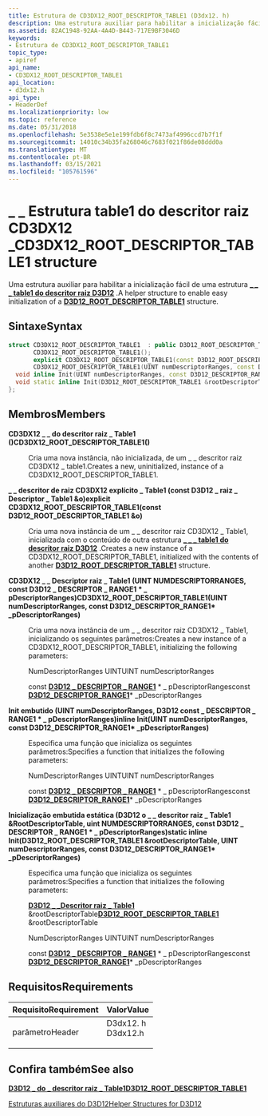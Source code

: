 ```yaml
---
title: Estrutura de CD3DX12_ROOT_DESCRIPTOR_TABLE1 (D3dx12. h)
description: Uma estrutura auxiliar para habilitar a inicialização fácil de uma \_ \_ estrutura table1 do descritor raiz D3D12 \_ .
ms.assetid: 82AC1948-92AA-4A4D-B443-717E9BF3046D
keywords:
- Estrutura de CD3DX12_ROOT_DESCRIPTOR_TABLE1
topic_type:
- apiref
api_name:
- CD3DX12_ROOT_DESCRIPTOR_TABLE1
api_location:
- d3dx12.h
api_type:
- HeaderDef
ms.localizationpriority: low
ms.topic: reference
ms.date: 05/31/2018
ms.openlocfilehash: 5e3538e5e1e199fdb6f8c7473af4996ccd7b7f1f
ms.sourcegitcommit: 14010c34b35fa268046c7683f021f86de08ddd0a
ms.translationtype: MT
ms.contentlocale: pt-BR
ms.lasthandoff: 03/15/2021
ms.locfileid: "105761596"
---
```

# <a name="cd3dx12_root_descriptor_table1-structure"></a><span data-ttu-id="83985-104">\_ \_ Estrutura table1 do descritor raiz CD3DX12 \_</span><span class="sxs-lookup"><span data-stu-id="83985-104">CD3DX12\_ROOT\_DESCRIPTOR\_TABLE1 structure</span></span>

<span data-ttu-id="83985-105">Uma estrutura auxiliar para habilitar a inicialização fácil de uma estrutura [**\_ \_ \_ table1 do descritor raiz D3D12**](/windows/desktop/api/d3d12/ns-d3d12-d3d12_root_descriptor_table1) .</span><span class="sxs-lookup"><span data-stu-id="83985-105">A helper structure to enable easy initialization of a [**D3D12\_ROOT\_DESCRIPTOR\_TABLE1**](/windows/desktop/api/d3d12/ns-d3d12-d3d12_root_descriptor_table1) structure.</span></span>

## <a name="syntax"></a><span data-ttu-id="83985-106">Sintaxe</span><span class="sxs-lookup"><span data-stu-id="83985-106">Syntax</span></span>


```C++
struct CD3DX12_ROOT_DESCRIPTOR_TABLE1  : public D3D12_ROOT_DESCRIPTOR_TABLE1{
       CD3DX12_ROOT_DESCRIPTOR_TABLE1();
       explicit CD3DX12_ROOT_DESCRIPTOR_TABLE1(const D3D12_ROOT_DESCRIPTOR_TABLE1 &o);
       CD3DX12_ROOT_DESCRIPTOR_TABLE1(UINT numDescriptorRanges, const D3D12_DESCRIPTOR_RANGE1* _pDescriptorRanges);
  void inline Init(UINT numDescriptorRanges, const D3D12_DESCRIPTOR_RANGE1* _pDescriptorRanges);
  void static inline Init(D3D12_ROOT_DESCRIPTOR_TABLE1 &rootDescriptorTable, UINT numDescriptorRanges, const D3D12_DESCRIPTOR_RANGE1* _pDescriptorRanges);
};
```



## <a name="members"></a><span data-ttu-id="83985-107">Membros</span><span class="sxs-lookup"><span data-stu-id="83985-107">Members</span></span>

<dl> <dt>

<span data-ttu-id="83985-108">**CD3DX12 \_ \_ do descritor raiz \_ Table1 ()**</span><span class="sxs-lookup"><span data-stu-id="83985-108">**CD3DX12\_ROOT\_DESCRIPTOR\_TABLE1()**</span></span>
</dt> <dd>

<span data-ttu-id="83985-109">Cria uma nova instância, não inicializada, de um \_ \_ descritor raiz CD3DX12 \_ table1.</span><span class="sxs-lookup"><span data-stu-id="83985-109">Creates a new, uninitialized, instance of a CD3DX12\_ROOT\_DESCRIPTOR\_TABLE1.</span></span>

</dd> <dt>

<span data-ttu-id="83985-110">**\_ \_ descritor de raiz CD3DX12 explícito \_ Table1 (const D3D12 \_ raiz \_ Descriptor \_ Table1 &o)**</span><span class="sxs-lookup"><span data-stu-id="83985-110">**explicit CD3DX12\_ROOT\_DESCRIPTOR\_TABLE1(const D3D12\_ROOT\_DESCRIPTOR\_TABLE1 &o)**</span></span>
</dt> <dd>

<span data-ttu-id="83985-111">Cria uma nova instância de um \_ \_ descritor raiz CD3DX12 \_ Table1, inicializada com o conteúdo de outra estrutura [**\_ \_ \_ table1 do descritor raiz D3D12**](/windows/desktop/api/d3d12/ns-d3d12-d3d12_root_descriptor_table1) .</span><span class="sxs-lookup"><span data-stu-id="83985-111">Creates a new instance of a CD3DX12\_ROOT\_DESCRIPTOR\_TABLE1, initialized with the contents of another [**D3D12\_ROOT\_DESCRIPTOR\_TABLE1**](/windows/desktop/api/d3d12/ns-d3d12-d3d12_root_descriptor_table1) structure.</span></span>

</dd> <dt>

<span data-ttu-id="83985-112">**CD3DX12 \_ \_ Descriptor raiz \_ Table1 (UINT NUMDESCRIPTORRANGES, const D3D12 \_ DESCRIPTOR \_ RANGE1 \* \_ pDescriptorRanges)**</span><span class="sxs-lookup"><span data-stu-id="83985-112">**CD3DX12\_ROOT\_DESCRIPTOR\_TABLE1(UINT numDescriptorRanges, const D3D12\_DESCRIPTOR\_RANGE1\* \_pDescriptorRanges)**</span></span>
</dt> <dd>

<span data-ttu-id="83985-113">Cria uma nova instância de um \_ \_ descritor raiz CD3DX12 \_ Table1, inicializando os seguintes parâmetros:</span><span class="sxs-lookup"><span data-stu-id="83985-113">Creates a new instance of a CD3DX12\_ROOT\_DESCRIPTOR\_TABLE1, initializing the following parameters:</span></span>

<span data-ttu-id="83985-114">NumDescriptorRanges UINT</span><span class="sxs-lookup"><span data-stu-id="83985-114">UINT numDescriptorRanges</span></span>

<span data-ttu-id="83985-115">const [**D3D12 \_ DESCRIPTOR \_ RANGE1**](/windows/desktop/api/d3d12/ns-d3d12-d3d12_descriptor_range1) \* \_ pDescriptorRanges</span><span class="sxs-lookup"><span data-stu-id="83985-115">const [**D3D12\_DESCRIPTOR\_RANGE1**](/windows/desktop/api/d3d12/ns-d3d12-d3d12_descriptor_range1)\* \_pDescriptorRanges</span></span>

</dd> <dt>

<span data-ttu-id="83985-116">**Init embutido (UINT numDescriptorRanges, D3D12 const \_ DESCRIPTOR \_ RANGE1 \* \_ pDescriptorRanges)**</span><span class="sxs-lookup"><span data-stu-id="83985-116">**inline Init(UINT numDescriptorRanges, const D3D12\_DESCRIPTOR\_RANGE1\* \_pDescriptorRanges)**</span></span>
</dt> <dd>

<span data-ttu-id="83985-117">Especifica uma função que inicializa os seguintes parâmetros:</span><span class="sxs-lookup"><span data-stu-id="83985-117">Specifies a function that initializes the following parameters:</span></span>

<span data-ttu-id="83985-118">NumDescriptorRanges UINT</span><span class="sxs-lookup"><span data-stu-id="83985-118">UINT numDescriptorRanges</span></span>

<span data-ttu-id="83985-119">const [**D3D12 \_ DESCRIPTOR \_ RANGE1**](/windows/desktop/api/d3d12/ns-d3d12-d3d12_descriptor_range1) \* \_ pDescriptorRanges</span><span class="sxs-lookup"><span data-stu-id="83985-119">const [**D3D12\_DESCRIPTOR\_RANGE1**](/windows/desktop/api/d3d12/ns-d3d12-d3d12_descriptor_range1)\* \_pDescriptorRanges</span></span>

</dd> <dt>

<span data-ttu-id="83985-120">**Inicialização embutida estática (D3D12 o \_ \_ descritor raiz \_ Table1 &RootDescriptorTable, uint NUMDESCRIPTORRANGES, const D3D12 \_ DESCRIPTOR \_ RANGE1 \* \_ pDescriptorRanges)**</span><span class="sxs-lookup"><span data-stu-id="83985-120">**static inline Init(D3D12\_ROOT\_DESCRIPTOR\_TABLE1 &rootDescriptorTable, UINT numDescriptorRanges, const D3D12\_DESCRIPTOR\_RANGE1\* \_pDescriptorRanges)**</span></span>
</dt> <dd>

<span data-ttu-id="83985-121">Especifica uma função que inicializa os seguintes parâmetros:</span><span class="sxs-lookup"><span data-stu-id="83985-121">Specifies a function that initializes the following parameters:</span></span>

<span data-ttu-id="83985-122">[**D3D12 \_ \_Descritor raiz \_ Table1**](/windows/desktop/api/d3d12/ns-d3d12-d3d12_root_descriptor_table1) &rootDescriptorTable</span><span class="sxs-lookup"><span data-stu-id="83985-122">[**D3D12\_ROOT\_DESCRIPTOR\_TABLE1**](/windows/desktop/api/d3d12/ns-d3d12-d3d12_root_descriptor_table1) &rootDescriptorTable</span></span>

<span data-ttu-id="83985-123">NumDescriptorRanges UINT</span><span class="sxs-lookup"><span data-stu-id="83985-123">UINT numDescriptorRanges</span></span>

<span data-ttu-id="83985-124">const [**D3D12 \_ DESCRIPTOR \_ RANGE1**](/windows/desktop/api/d3d12/ns-d3d12-d3d12_descriptor_range1) \* \_ pDescriptorRanges</span><span class="sxs-lookup"><span data-stu-id="83985-124">const [**D3D12\_DESCRIPTOR\_RANGE1**](/windows/desktop/api/d3d12/ns-d3d12-d3d12_descriptor_range1)\* \_pDescriptorRanges</span></span>

</dd> </dl>

## <a name="requirements"></a><span data-ttu-id="83985-125">Requisitos</span><span class="sxs-lookup"><span data-stu-id="83985-125">Requirements</span></span>



| <span data-ttu-id="83985-126">Requisito</span><span class="sxs-lookup"><span data-stu-id="83985-126">Requirement</span></span> | <span data-ttu-id="83985-127">Valor</span><span class="sxs-lookup"><span data-stu-id="83985-127">Value</span></span> |
|-------------------|-------------------------------------------------------------------------------------|
| <span data-ttu-id="83985-128">parâmetro</span><span class="sxs-lookup"><span data-stu-id="83985-128">Header</span></span><br/> | <dl> <span data-ttu-id="83985-129"><dt>D3dx12. h</dt></span><span class="sxs-lookup"><span data-stu-id="83985-129"><dt>D3dx12.h</dt></span></span> </dl> |



## <a name="see-also"></a><span data-ttu-id="83985-130">Confira também</span><span class="sxs-lookup"><span data-stu-id="83985-130">See also</span></span>

<dl> <dt>

[<span data-ttu-id="83985-131">**D3D12 \_ do \_ descritor raiz \_ Table1**</span><span class="sxs-lookup"><span data-stu-id="83985-131">**D3D12\_ROOT\_DESCRIPTOR\_TABLE1**</span></span>](/windows/desktop/api/d3d12/ns-d3d12-d3d12_root_descriptor_table1)
</dt> <dt>

[<span data-ttu-id="83985-132">Estruturas auxiliares do D3D12</span><span class="sxs-lookup"><span data-stu-id="83985-132">Helper Structures for D3D12</span></span>](helper-structures-for-d3d12.md)
</dt> </dl>

 

 





